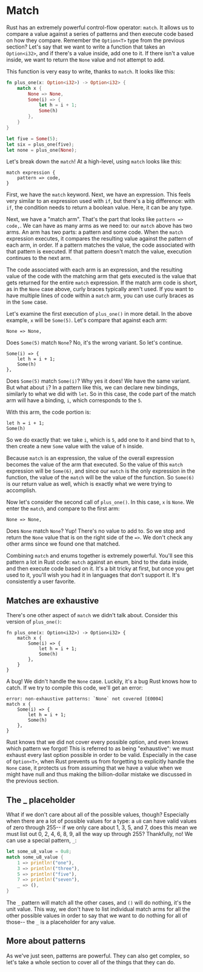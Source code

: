 # Match

Rust has an extremely powerful control-flow operator: `match`. It allows us to
compare a value against a series of patterns and then execute code based on
how they compare. Remember the `Option<T>` type from the previous section?
Let's say that we want to write a function that takes an `Option<i32>`, and
if there's a value inside, add one to it. If there isn't a value inside, we
want to return the `None` value and not attempt to add.

This function is very easy to write, thanks to `match`. It looks like this:

```rust
fn plus_one(x: Option<i32>) -> Option<i32> {
    match x {
        None => None,
        Some(i) => {
            let h = i + 1;
            Some(h)
        },
    }
}

let five = Some(5);
let six = plus_one(five);
let none = plus_one(None);
```

Let's break down the `match`! At a high-level, using `match` looks like this:

```text
match expression {
    pattern => code,
}
```

First, we have the `match` keyword. Next, we have an expression. This feels
very similar to an expression used with `if`, but there's a big difference:
with `if`, the condition needs to return a boolean value. Here, it can be any
type.

Next, we have a "match arm". That's the part that looks like `pattern =>
code,`.  We can have as many arms as we need to: our `match` above has two
arms. An arm has two parts: a pattern and some code. When the `match`
expression executes, it compares the resulting value against the pattern of
each arm, in order. If a pattern matches the value, the code associated
with that pattern is executed. If that pattern doesn't match the value,
execution continues to the next arm.

The code associated with each arm is an expression, and the resulting value of
the code with the matching arm that gets executed is the value that gets
returned for the entire `match` expression. If the match arm code is short, as
in the `None` case above, curly braces typically aren't used. If you want to
have multiple lines of code within a `match` arm, you can use curly braces as
in the `Some` case.

Let's examine the first execution of `plus_one()` in more detail. In the above
example, `x` will be `Some(5)`. Let's compare that against each arm:

```text
None => None,
```

Does `Some(5)` match `None`? No, it's the wrong variant. So let's continue.

```text
Some(i) => {
    let h = i + 1;
    Some(h)
},
```

Does `Some(5)` match `Some(i)`? Why yes it does! We have the same variant. But
what about `i`? In a pattern like this, we can declare new bindings, similarly
to what we did with `let`. So in this case, the code part of the match arm will
have a binding, `i`, which corresponds to the `5`.

With this arm, the code portion is:

```text
let h = i + 1;
Some(h)
```

So we do exactly that: we take `i`, which is `5`, add one to it and bind that
to `h`, then create a new `Some` value with the value of `h` inside.

Because `match` is an expression, the value of the overall expression becomes
the value of the arm that executed. So the value of this `match` expression
will be `Some(6)`, and since our `match` is the only expression in the
function, the value of the `match` will be the value of the function. So
`Some(6)` is our return value as well, which is exactly what we were trying
to accomplish.

Now let's consider the second call of `plus_one()`. In this case, `x` is
`None`. We enter the `match`, and compare to the first arm:

```text
None => None,
```

Does `None` match `None`? Yup! There's no value to add to. So we stop and
return the `None` value that is on the right side of the `=>`. We don't
check any other arms since we found one that matched.

Combining `match` and enums together is extremely powerful. You'll see this
pattern a lot in Rust code: `match` against an enum, bind to the data
inside, and then execute code based on it. It's a bit tricky at first, but
once you get used to it, you'll wish you had it in languages that don't support
it. It's consistently a user favorite.

## Matches are exhaustive

There's one other aspect of `match` we didn't talk about. Consider this version
of `plus_one()`:

```rust,ignore
fn plus_one(x: Option<i32>) -> Option<i32> {
    match x {
        Some(i) => {
            let h = i + 1;
            Some(h)
        },
    }
}
```

A bug! We didn't handle the `None` case. Luckily, it's a bug Rust knows how to
catch. If we try to compile this code, we'll get an error:

```text
error: non-exhaustive patterns: `None` not covered [E0004]
match x {
    Some(i) => {
        let h = i + 1;
        Some(h)
    },
}
```

Rust knows that we did not cover every possible option, and even knows which
pattern we forgot! This is referred to as being "exhaustive": we must exhaust
every last option possible in order to be valid. Especially in the case of
`Option<T>`, when Rust prevents us from forgetting to explicitly handle the
`None` case, it protects us from assuming that we have a value when we might
have null and thus making the billion-dollar mistake we discussed in the
previous section.

## The _ placeholder

What if we don't care about all of the possible values, though? Especially when
there are a lot of possible values for a type: a `u8` can have valid values of
zero through 255-- if we only care about 1, 3, 5, and 7, does this mean we must
list out 0, 2, 4, 6, 8, 9, all the way up through 255? Thankfully, no! We can
use a special pattern, `_`:

```rust
let some_u8_value = 0u8;
match some_u8_value {
    1 => println!("one"),
    3 => println!("three"),
    5 => println!("five"),
    7 => println!("seven"),
    _ => (),
}
```

The `_` pattern will match all the other cases, and `()` will do nothing, it's
the unit value. This way, we don't have to list individual match arms for all
the other possible values in order to say that we want to do nothing for all of
those-- the `_` is a placeholder for any value.

## More about patterns

As we've just seen, patterns are powerful. They can also get complex, so let's
take a whole section to cover all of the things that they can do.
